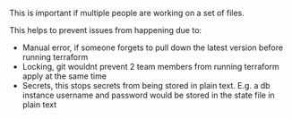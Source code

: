 This is important if multiple people are working on a set of files.

This helps to prevent issues from happening due to:
- Manual error, if someone forgets to pull down the latest version before running terraform 
- Locking, git wouldnt prevent 2 team members from running terraform apply at the same time
- Secrets, this stops secrets from being stored in plain text. E.g. a db instance username and password would be stored in the state file in plain text
